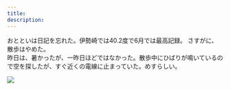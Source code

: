 ```yaml
---
title: 
description: 
---
```


おとといは日記を忘れた。伊勢崎では40.2度で6月では最高記録。
さすがに、散歩はやめた。  
昨日は、暑かったが、一昨日ほどではなかった。散歩中にひばりが鳴いているので空を探したが、すぐ近くの電線に止まっていた。めすらしい。

![](2022-06-26.jpg)
